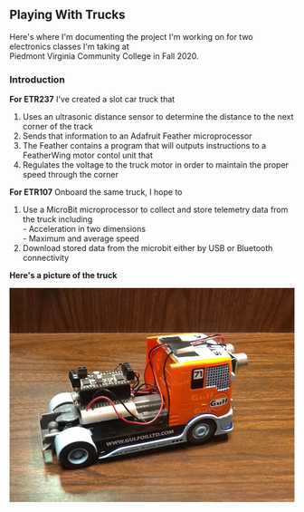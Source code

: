 ## Playing With Trucks
Here's where I'm documenting the project I'm working on for two electronics classes I'm taking at  
Piedmont Virginia Community College in Fall 2020.

### Introduction

**For ETR237**
I've created a slot car truck that
  1. Uses an ultrasonic distance sensor to determine the distance to the next corner of the track
  2. Sends that information to an Adafruit Feather microprocessor
  3. The Feather contains a program that will outputs instructions to a FeatherWing motor contol unit that
  4. Regulates the voltage to the truck motor in order to maintain the proper speed through the corner

**For ETR107**
Onboard the same truck, I hope to
  1. Use a MicroBit microprocessor to collect and store telemetry data from the truck including  
    - Acceleration in two dimensions  
    - Maximum and average speed
  2. Download stored data from the microbit either by USB or Bluetooth connectivity

**Here's a picture of the truck**

![The project truck!](https://github.com/dougbrown1048/ETR107-Final-Project/blob/main/Pictures/IMG_0542.JPG "Racing trucks, who knew?")

